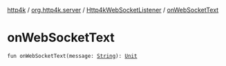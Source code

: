 [http4k](../../index.md) / [org.http4k.server](../index.md) / [Http4kWebSocketListener](index.md) / [onWebSocketText](./on-web-socket-text.md)

# onWebSocketText

`fun onWebSocketText(message: `[`String`](https://kotlinlang.org/api/latest/jvm/stdlib/kotlin/-string/index.html)`): `[`Unit`](https://kotlinlang.org/api/latest/jvm/stdlib/kotlin/-unit/index.html)